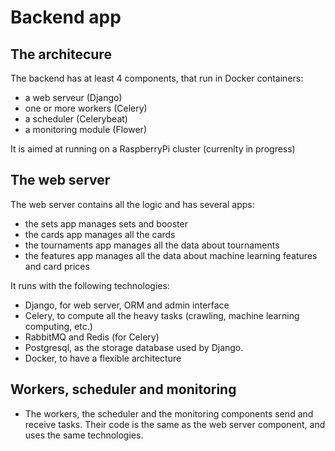 # Backend app

## The architecure

The backend has at least 4 components, that run in Docker containers:

* a web serveur (Django)
* one or more workers (Celery)
* a scheduler (Celerybeat)
* a monitoring module (Flower)

It is aimed at running on a RaspberryPi cluster (currenlty in progress)

## The web server

The web server contains all the logic and has several apps:

* the sets app manages sets and booster
* the cards app manages all the cards
* the tournaments app manages all the data about tournaments
* the features app manages all the data about machine learning features and card prices

It runs with the following technologies:

* Django, for web server, ORM and admin interface
* Celery, to compute all the heavy tasks (crawling, machine learning computing, etc.)
* RabbitMQ and Redis (for Celery)
* Postgresql, as the storage database used by Django.
* Docker, to have a flexible architecture

## Workers, scheduler and monitoring

* The workers, the scheduler and the monitoring components send and receive tasks. Their code is the same as the web server component, and uses the same technologies.